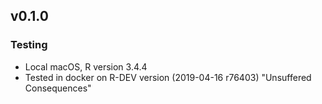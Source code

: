 ## v0.1.0

### Testing

- Local macOS, R version 3.4.4
- Tested in docker on R-DEV version (2019-04-16 r76403) "Unsuffered Consequences"
